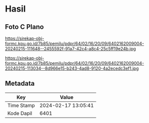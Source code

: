 # Hasil

## Foto C Plano

https://sirekap-obj-formc.kpu.go.id/7b85/pemilu/pdpr/64/02/16/20/09/6402162009004-20240215-111648--2455592f-91a7-42c4-a8c4-25c5ff19e24b.jpg

https://sirekap-obj-formc.kpu.go.id/7b85/pemilu/pdpr/64/02/16/20/09/6402162009004-20240215-113034--8d966e15-b243-4ad8-9120-4a2ecedc3ef1.jpg


## Metadata

| Key        | Value               |
| ---------- | ------------------- |
| Time Stamp | 2024-02-17 13:05:41 |
| Kode Dapil | 6401                |



